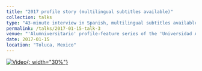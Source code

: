 ```yaml
---
title: "2017 profile story (multilingual subtitles available)"
collection: talks
type: "43-minute interview in Spanish, multilingual subtitles available by activating YouTube's captions at the bottom right corner of the video"
permalink: /talks/2017-01-15-talk-3
venue: "'Alumniversitario' profile-feature series of the 'Universidad Autónoma del Estado de México'"
date: 2017-01-15
location: "Toluca, Mexico"
---
```


[![Video](https://img.youtube.com/vi/6Eh8bEKc4c4/maxresdefault.jpg){: width="30%"}](https://www.youtube.com/watch?v=6Eh8bEKc4c4)
